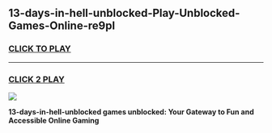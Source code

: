 
## 13-days-in-hell-unblocked-Play-Unblocked-Games-Online-re9pl
<h3>
<a href="https://premium76.site?title=13-days-in-hell-unblocked&ref=25A">CLICK TO PLAY</a></h3>
<hr>

<h3>
<a href="https://premium76.site?title=13-days-in-hell-unblocked&ref=25A">CLICK 2 PLAY</a>
  
</h3>

<a href="https://premium76.site?title=13-days-in-hell-unblocked&ref=25A"><img src="https://clearcache.store/games.png"></a>


**13-days-in-hell-unblocked games unblocked: Your Gateway to Fun and Accessible Online Gaming**

